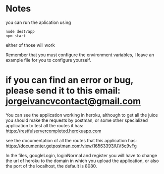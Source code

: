 # Notes

you can run the aplication using 
```
node dest/app 
npm start
```
either of those will work

Remember that you must configure the environment variables,  I leave an example file for you to configure yourself.

# if you can find an error or bug, please send it to this email: jorgeivancvcontact@gmail.com

You can see the application working in heroku, although to get all the juice you should make the requests by postman, or some other specialized application to test all the routes it has:
https://restfulservercompleted.herokuapp.com

see the documentation of all the routes that this application has:
https://documenter.getpostman.com/view/16563393/UV5c9vFg

In the files, googleLogin, loginNormal and register you will have to change the url of heroku to the domain in which you upload the application, or also the port of the localhost, the default is 8080.